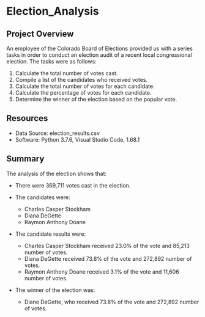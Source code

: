 # Election_Analysis

## Project Overview
An employee of the Colorado Board of Elections provided us with a series tasks in order to conduct an election audit of a recent local congressional election. The tasks were as follows:

1. Calculate the total number of votes cast.
2. Compile a list of the candidates who received votes.
3. Calculate the total number of votes for each candidate.
4. Calculate the percentage of votes for each candidate.
5. Determine the winner of the election based on the popular vote.

## Resources
* Data Source: election_results.csv
* Software: Python 3.7.6, Visual Studio Code, 1.68.1

## Summary
The analysis of the election shows that:
* There were 369,711 votes cast in the election.
* The candidates were:
  * Charles Casper Stockham
  * Diana DeGette
  * Raymon Anthony Doane

* The candidate results were:
  * Charles Casper Stockham received 23.0% of the vote and 85,213 number of votes.
  * Diana DeGette received 73.8% of the vote and 272,892 number of votes.
  * Raymon Anthony Doane received 3.1% of the vote and 11,606 number of votes.

* The winner of the election was:
  * Diane DeGette, who received 73.8% of the vote and 272,892 number of votes.
